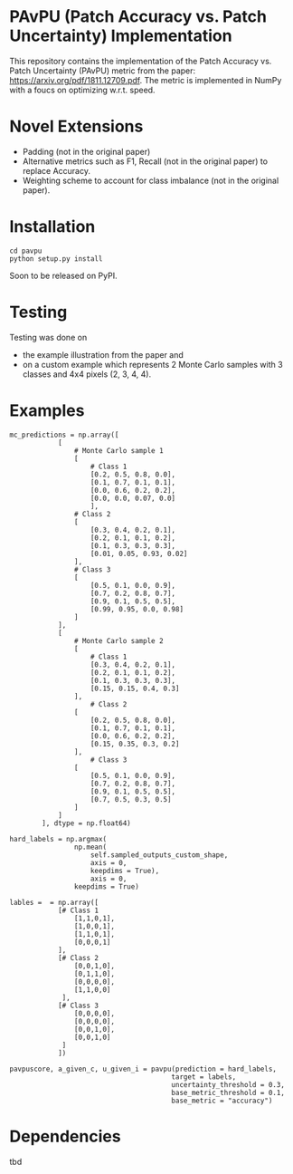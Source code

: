 # PAvPU  (Patch Accuracy vs. Patch Uncertainty) Implementation
This repository contains the implementation of the Patch Accuracy vs. Patch Uncertainty (PAvPU) metric from the paper: https://arxiv.org/pdf/1811.12709.pdf.
The metric is implemented in NumPy with a foucs on optimizing w.r.t. speed.

# Novel Extensions
- Padding (not in the original paper)
- Alternative metrics such as F1, Recall (not in the original paper) to replace Accuracy.
- Weighting scheme to account for class imbalance (not in the original paper).

# Installation
```
cd pavpu
python setup.py install
```
Soon to be released on PyPI.
# Testing
Testing was done on 
- the example illustration from the paper and 
- on a custom example which represents 2 Monte Carlo samples with 3 classes and 4x4 pixels (2, 3, 4, 4).


# Examples
```
mc_predictions = np.array([
            [
                # Monte Carlo sample 1
                [
                    # Class 1
                    [0.2, 0.5, 0.8, 0.0],
                    [0.1, 0.7, 0.1, 0.1],
                    [0.0, 0.6, 0.2, 0.2],
                    [0.0, 0.0, 0.07, 0.0]
                    ],
                # Class 2
                [
                    [0.3, 0.4, 0.2, 0.1],
                    [0.2, 0.1, 0.1, 0.2],
                    [0.1, 0.3, 0.3, 0.3],
                    [0.01, 0.05, 0.93, 0.02]
                ],
                # Class 3
                [
                    [0.5, 0.1, 0.0, 0.9],
                    [0.7, 0.2, 0.8, 0.7],
                    [0.9, 0.1, 0.5, 0.5],
                    [0.99, 0.95, 0.0, 0.98]
                ]
            ],
            [
                # Monte Carlo sample 2
                [
                    # Class 1
                    [0.3, 0.4, 0.2, 0.1],
                    [0.2, 0.1, 0.1, 0.2],
                    [0.1, 0.3, 0.3, 0.3],
                    [0.15, 0.15, 0.4, 0.3]
                ],
                    # Class 2
                [
                    [0.2, 0.5, 0.8, 0.0],
                    [0.1, 0.7, 0.1, 0.1],
                    [0.0, 0.6, 0.2, 0.2],
                    [0.15, 0.35, 0.3, 0.2]
                ],
                    # Class 3
                [
                    [0.5, 0.1, 0.0, 0.9],
                    [0.7, 0.2, 0.8, 0.7],
                    [0.9, 0.1, 0.5, 0.5],
                    [0.7, 0.5, 0.3, 0.5]
                ]
            ]
        ], dtype = np.float64)

hard_labels = np.argmax(
                np.mean(
                    self.sampled_outputs_custom_shape,
                    axis = 0,
                    keepdims = True),
                    axis = 0,
                keepdims = True)

lables =  = np.array([
            [# Class 1
                [1,1,0,1],
                [1,0,0,1],
                [1,1,0,1],
                [0,0,0,1]
            ],
            [# Class 2
                [0,0,1,0],
                [0,1,1,0],
                [0,0,0,0],
                [1,1,0,0]
             ],
            [# Class 3
                [0,0,0,0],
                [0,0,0,0],
                [0,0,1,0],
                [0,0,1,0]
             ]
            ])

pavpuscore, a_given_c, u_given_i = pavpu(prediction = hard_labels,
                                        target = labels,
                                        uncertainty_threshold = 0.3,
                                        base_metric_threshold = 0.1,
                                        base_metric = "accuracy")
```
# Dependencies
tbd